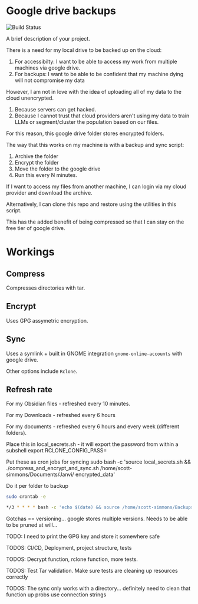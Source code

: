 # Google drive backups

![Build Status](https://img.shields.io/github/actions/workflow/status/Scott-Simmons/backup-system/ci.yml?branch=main)

A brief description of your project.

There is a need for my local drive to be backed up on the cloud:

1. For accessibilty: I want to be able to access my work from multiple machines via google drive.
2. For backups: I want to be able to be confident that my machine dying will not compromise my data

However, I am not in love with the idea of uploading all of my data to the cloud unencrypted.

1. Because servers can get hacked.
2. Because I cannot trust that cloud providers aren't using my data to train LLMs or segment/cluster the population based on our files.

For this reason, this google drive folder stores encrypted folders.

The way that this works on my machine is with a backup and sync script:

1. Archive the folder
2. Encrypt the folder
3. Move the folder to the google drive
4. Run this every N minutes.

If I want to access my files from another machine, I can login via my cloud provider and download the archive.

Alternatively, I can clone this repo and restore using the utilities in this script.

This has the added benefit of being compressed so that I can stay on the free tier of google drive.


# Workings

## Compress 

Compresses directories with tar.

## Encrypt

Uses GPG assymetric encryption.

## Sync

Uses a symlink + built in GNOME integration `gnome-online-accounts` with google drive.

Other options include `Rclone`.

## Refresh rate

For my Obsidian files - refreshed every 10 minutes.

For my Downloads - refreshed every 6 hours

For my documents - refreshed every 6 hours and every week (different folders).



Place this in local_secrets.sh - it will export the password from within a subshell
export RCLONE_CONFIG_PASS=

Put these as cron jobs for syncing
sudo bash -c 'source local_secrets.sh && ./compress_and_encrypt_and_sync.sh /home/scott-simmons/Documents/Janvi/ encrypted_data'


Do it per folder to backup
```bash
sudo crontab -e
```

```bash
*/3 * * * * bash -c 'echo $(date) && source /home/scott-simmons/Backups/backup-system/local_secrets.sh && /home/scott-simmons/Backups/backup-system/compress_and_encrypt_and_sync.sh /home/scott-simmons/Documents/Janvi/ /home/scott-simmons/Backups/backup-system/encrypted_data' >> /home/scott-simmons/Backups/backup-system/logs/backup.log 2>&1
```

Gotchas == versioning... google stores multiple versions. Needs to be able to be pruned at will...

TODO: I need to print the GPG key and store it somewhere safe

TODOS: CI/CD, Deployment, project structure, tests

TODOS: Decrypt function, rclone function, more tests.

TODOS: Test Tar validation. Make sure tests are cleaning up resources correctly

TODOS: The sync only works with a directory... definitely need to clean that function up probs use connection strings
